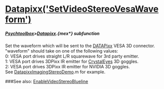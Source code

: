 # [Datapixx('SetVideoStereoVesaWaveform')](Datapixx-SetVideoStereoVesaWaveform) 
##### [Psychtoolbox](Psychtoolbox)>[Datapixx](Datapixx).{mex*} subfunction


Set the waveform which will be sent to the [DATAPixx](DATAPixx) VESA 3D connector.  
"waveform" should take on one of the following values:  
 0: VESA port drives straight L/R squarewave for 3rd party emitter.  
 1: VESA port drives 3DPixx IR emitter for [CrystalEyes](CrystalEyes) 3D goggles.  
 2: VESA port drives 3DPixx IR emitter for NVIDIA 3D goggles.  
See [DatapixxImagingStereoDemo](DatapixxImagingStereoDemo).m for example.  
  


###See also:
[EnableVideoStereoBlueline](Datapixx-EnableVideoStereoBlueline)
